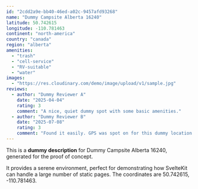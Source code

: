 ```yaml
---
id: "2cdd2a9e-bb40-46ed-a02c-9457afd93268"
name: "Dummy Campsite Alberta 16240"
latitude: 50.742615
longitude: -110.781463
continent: "north-america"
country: "canada"
region: "alberta"
amenities:
  - "trash"
  - "cell-service"
  - "RV-suitable"
  - "water"
images:
  - "https://res.cloudinary.com/demo/image/upload/v1/sample.jpg"
reviews:
  - author: "Dummy Reviewer A"
    date: "2025-04-04"
    rating: 3
    comment: "A nice, quiet dummy spot with some basic amenities."
  - author: "Dummy Reviewer B"
    date: "2025-07-08"
    rating: 3
    comment: "Found it easily. GPS was spot on for this dummy location."
---
```


This is a **dummy description** for Dummy Campsite Alberta 16240, generated for the proof of concept.

It provides a serene environment, perfect for demonstrating how SvelteKit can handle a large number of static pages. The coordinates are 50.742615, -110.781463.
